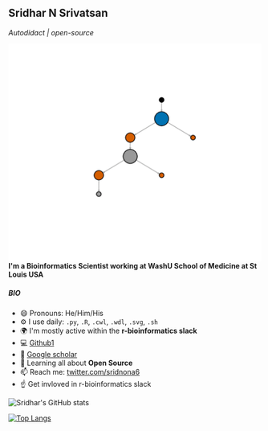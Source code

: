 ## Sridhar N Srivatsan
_Autodidact | open-source_

<img align="left" src=anime/animation6.gif>

---

#### I'm a Bioinformatics Scientist working at WashU School of Medicine at St Louis USA


##### BIO

- 😄 Pronouns: He/Him/His
- ⚙️ I use daily: `.py`, `.R`, `.cwl`, `.wdl`, `.svg`, `.sh`
- 🌍 I'm mostly active within the **r-bioinformatics slack**
- 💻 [Github1](https://github.com/sridnona/cb_sniffer)
- 📰 [Google scholar](https://scholar.google.com/citations?user=QnzlNJ8AAAAJ&hl=en)
- 🌱 Learning all about **Open Source**
- 📫 Reach me: [twitter.com/sridnona6](https://twitter.com/sridnona6)
- ☝️ Get invloved in r-bioinformatics slack 

![Sridhar's GitHub stats](https://github-readme-stats.vercel.app/api?username=sridhar0605&show_icons=true&theme=radical)


[![Top Langs](https://github-readme-stats.vercel.app/api/top-langs/?username=sridhar0605&layout=compact)](https://github.com/sridhar0605/github-readme-stats)


<!--
**sridhar0605/sridhar0605** is a ✨ _special_ ✨ repository because its `README.md` (this file) appears on your GitHub profile.

Here are some ideas to get you started:

- 🔭 I’m currently working on ...
- 🌱 I’m currently learning ...
- 👯 I’m looking to collaborate on ...
- 🤔 I’m looking for help with ...
- 💬 Ask me about ...
- 📫 How to reach me: ...
- 😄 Pronouns: ...
- ⚡ Fun fact: ...
-->
